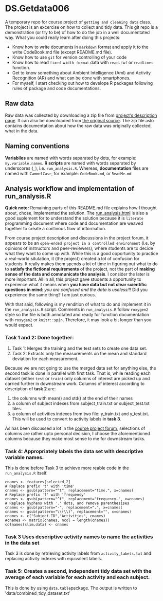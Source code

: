DS.Getdata006
=============

A temporary repo for course project of `getting and cleaning data` class. The project is an excercise on how to collect and tidy data. This git repo is a demonstration (or try to be) of how to do the job in a well documentated way. What you could really learn after doing this projects:

* Know how to write documents in `markdown` format and apply it to the write CodeBook.md file (except README.md file). 
* Know how to use `git` for version controlling of your code
* Know how to read `fixed-width-format` data with `read.fwf` or `readLines` function.
* Get to know something about Ambient Intelligence (AmI) and Activity Recognition (AR) and what can be done with smartphones.
* For myself, I start checking out how to develope R packages following rules of package and code documentations. 

Raw data
-----------------

Raw data was collected by downloading a zip file from [project's description page](https://d396qusza40orc.cloudfront.net/getdata%2Fprojectfiles%2FUCI%20HAR%20Dataset.zip). It can also be downloaded from [the original source](http://archive.ics.uci.edu/ml/datasets/Human+Activity+Recognition+Using+Smartphones). The zip file aslo contains documentation about how the raw data was originally collected, what in the data.

Naming conventions
-----------------

**Variabiles** are named with words separated by dots, for example: `my.variable.names`. **R scripts** are named with words separated by underscores (`_`), i.e. `run_analysis.R`. Whereas, **documentation** files are named with `CammelCase`, for example: `CodeBook.md`, or `ReadMe.md` 

Analysis workflow and implementation of run_analysis.R
----------------

**Quick note:** Remaining parts of this README.md file explains how I thought about, chose, implemented the solution. The [run_analysis.html](./run_analysis.html) is also a good suplement for to understand the solution because it is `literate` programming document where code and documentation are weaved together to create a continous flow of information. 

From course project description and discussions in the project forum, it appears to be an `open-ended project in a controlled environment` (i.e. by opinions of instructors and peer-reviewers), where students are to decide what they want to come up with. While this is a good opportunity to practice a real-world situtation, it (the project) created a lot of confusion for students. It really makes them spends a lot of time in figuring out what to do to **satisfy the fictional requirements** of the project, not the part of **making sense of the data and communicate the analysis**. I consider the later is more important. All in all, this project gave students a opportunity to experience what it means when **you have data but not clear scientific questions in mind**: _you are confused and the data is useless!!!_ Did you experience the same thing? I am just curious. 

With that said, following is my rendition of what to do and implement it in the `run_analysis.R` script. Comments in `run_analysis.R` follow `roxygen2` style so the file is both annotated and ready for function documentation with `roxygen2` or `knitr::spin`. Therefore, it may look a bit longer than you would expect.   

### Task 1 and 2: Done together:

1. Task 1: Merges the training and the test sets to create one data set.
2. Task 2: Extracts only the measurements on the mean and standard deviation for each measurement. 

Because we are not going to use the merged data set for anything else, the second task is done in parallel with first task. That is, while reading each dataset (either `test` or `train`) only columns of interest are picked up and carried further in downstream work. Columns of interest according to description of **task 2** are:

  1. the columns with mean() and std() at the end of their names
  2. a column of subject indexes from subject_train.txt or subject_test.txt files. 
  3. a column of activities indexes from two file: y_train.txt and y_test.txt. This will be used to convert to activity labels in **task 3**. 

As has been discussed a lot in the [course project forum](https://class.coursera.org/getdata-006/forum/list?forum_id=10009), selections of columns are rather upto personal decision, I choose the aforementioned columns because they make most sense to me for downstream tasks.

### Task 4: Appropriately labels the data set with descriptive variable names.

This is done before Task 3 to achieve more reable code in the `run_analysis.R` itself. 
```{r}
cnames <- features[selected,2]
# Replace prefix 't' with 'time'
cnames <- gsub(pattern="^t", replacement="time.", x=cnames)
# Replace prefix 'f' with 'frequency'
cnames <- gsub(pattern="^f", replacement="frequency.", x=cnames)
# Replace hyphens with '.' dots, and remove parenthesises 
cnames <- gsub(pattern="-", replacement=".", x=cnames)
cnames <- gsub(pattern="\\(\\)", replacement="", x=cnames)
cnames <- c("Subject.ID","Activities", cnames)
#cnames <- matrix(cnames, ncol = length(cnames))
colnames(slim.data) <- cnames
```
### Task 3 Uses descriptive activity names to name the activities in the data set

Task 3 is done by retrieving activity labels from `activity_labels.txt` and replacing activity indexes with equivalent labels.  

### Task 5: Creates a second, independent tidy data set with the average of each variable for each activity and each subject.

This is done by using `data.table`package. The output is written to 'data/combined_tidy_dataset.txt'

  
